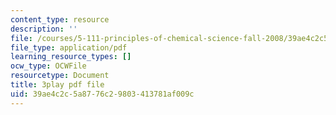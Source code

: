 ```yaml
---
content_type: resource
description: ''
file: /courses/5-111-principles-of-chemical-science-fall-2008/39ae4c2c5a8776c29803413781af009c_5qTCy2wTL_s.pdf
file_type: application/pdf
learning_resource_types: []
ocw_type: OCWFile
resourcetype: Document
title: 3play pdf file
uid: 39ae4c2c-5a87-76c2-9803-413781af009c
---
```

